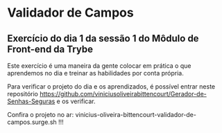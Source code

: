 # Validador de Campos

## Exercício do dia 1 da sessão 1 do Môdulo de Front-end da Trybe

Este exercício é uma maneira da gente colocar em prática o que aprendemos no dia e treinar as habilidades por conta própria.

Para verificar o projeto do dia e os aprendizados, é possível entrar neste repositório https://github.com/viniciusoliveirabittencourt/Gerador-de-Senhas-Seguras e os verificar.

Confira o projeto no ar: vinicius-oliveira-bittencourt-validador-de-campos.surge.sh !!!